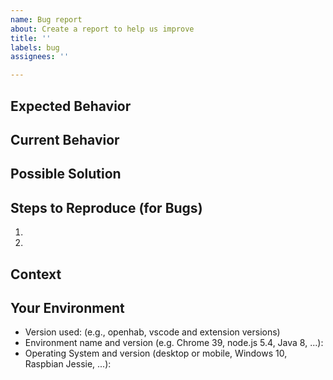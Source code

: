 ```yaml
---
name: Bug report
about: Create a report to help us improve
title: ''
labels: bug
assignees: ''

---
```


<!--
Provide a general summary of the issue in the *Title* above 

Important: Please contact the openHAB community forum for questions or 
for configuration and usage guidance: https://community.openhab.org/c/apps-services/vs-code

Feel free to delete any comment lines in the template (starting with "<!--") 

-->

## Expected Behavior
<!-- Tell us what should happen, if the extension worked as you expected. -->

## Current Behavior
<!-- Tell us what happens instead of the expected behavior.
Include related log information (preferably debug level) and related configs.
Use file attachment for log and config information longer than a few lines -->

## Possible Solution
<!-- Not obligatory, but suggest a fix/reason for the bug, -->
<!-- or ideas how to implement the addition or change -->

## Steps to Reproduce (for Bugs)
<!-- Provide a link to a live example, or an unambiguous set of steps to -->
<!-- reproduce this bug. Include code to reproduce, if relevant -->
1.
2.

## Context
<!-- How has this issue affected you? What are you trying to accomplish? -->
<!-- Providing context helps us come up with a solution that is most useful in the real world -->

## Your Environment
<!-- Include as many relevant details about the environment you experienced the bug in -->
* Version used: (e.g., openhab, vscode and extension versions)
* Environment name and version (e.g. Chrome 39, node.js 5.4, Java 8, ...):
* Operating System and version (desktop or mobile, Windows 10, Raspbian Jessie, ...):
